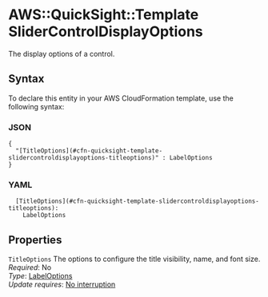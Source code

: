 # AWS::QuickSight::Template SliderControlDisplayOptions<a name="aws-properties-quicksight-template-slidercontroldisplayoptions"></a>

The display options of a control\.

## Syntax<a name="aws-properties-quicksight-template-slidercontroldisplayoptions-syntax"></a>

To declare this entity in your AWS CloudFormation template, use the following syntax:

### JSON<a name="aws-properties-quicksight-template-slidercontroldisplayoptions-syntax.json"></a>

```
{
  "[TitleOptions](#cfn-quicksight-template-slidercontroldisplayoptions-titleoptions)" : LabelOptions
}
```

### YAML<a name="aws-properties-quicksight-template-slidercontroldisplayoptions-syntax.yaml"></a>

```
  [TitleOptions](#cfn-quicksight-template-slidercontroldisplayoptions-titleoptions): 
    LabelOptions
```

## Properties<a name="aws-properties-quicksight-template-slidercontroldisplayoptions-properties"></a>

`TitleOptions`  <a name="cfn-quicksight-template-slidercontroldisplayoptions-titleoptions"></a>
The options to configure the title visibility, name, and font size\.  
*Required*: No  
*Type*: [LabelOptions](aws-properties-quicksight-template-labeloptions.md)  
*Update requires*: [No interruption](https://docs.aws.amazon.com/AWSCloudFormation/latest/UserGuide/using-cfn-updating-stacks-update-behaviors.html#update-no-interrupt)